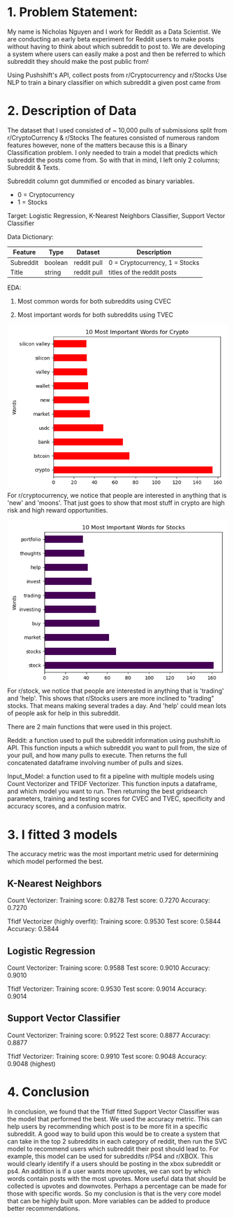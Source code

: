 # 1. Problem Statement:
My name is Nicholas Nguyen and I work for Reddit as a Data Scientist. We are conducting an early beta experiment for Reddit users to make posts without having to think about which subreddit to post to. We are developing a system where users can easily make a post and then be referred to which subreddit they should make the post public from!

Using Pushshift's API, collect posts from r/Cryptocurrency and r/Stocks
Use NLP to train a binary classifier on which subreddit a given post came from

# 2. Description of Data
The dataset that I used consisted of ~ 10,000 pulls of submissions split from r/CryptoCurrency & r/Stocks
The features consisted of numerous random features however, none of the matters because this is a Binary Classification problem. I only needed to train a model that predicts which subreddit the posts come from. So with that in mind, I left only 2 columns; Subreddit & Texts.

Subreddit column got dummified or encoded as binary variables.
- 0 = Cryptocurrency
- 1 = Stocks

Target: Logistic Regression, K-Nearest Neighbors Classifier, Support Vector Classifier

Data Dictionary:

| Feature | Type   | Dataset | Description  |
|---------|--------|---------|--------------|
|   Subreddit     |   boolean|    reddit pull    |  0 = Cryptocurrency, 1 = Stocks       |
|  Title     |   string|    reddit pull    |  titles of the reddit posts       |

EDA: 
1. Most common words for both subreddits using CVEC

2. Most important words for both subreddits using TVEC

![image.png](/10_import_crypto.png)
For r/cryptocurrency, we notice that people are interested in anything that is 'new' and 'moons'. That just goes to show that most stuff in crypto are high risk and high reward opportunities. 

![image.png](/10_import_stocks.png)
For r/stock, we notice that people are interested in anything that is 'trading' and 'help'. This shows that r/Stocks users are more inclined to "trading" stocks. That means making several trades a day. And 'help' could mean lots of people ask for help in this subreddit.

There are 2 main functions that were used in this project. 

Reddit:
a function used to pull the subreddit information using pushshift.io API. This function inputs a which subreddit you want to pull from, the size of your pull, and how many pulls to execute. Then returns the full concatenated dataframe involving number of pulls and sizes.

Input_Model:
a function used to fit a pipeline with multiple models using Count Vectorizer and TFIDF Vectorizer. This function inputs a dataframe, and which model you want to run. Then returning the best gridsearch parameters, training and testing scores for CVEC and TVEC, specificity and accuracy scores, and a confusion matrix.

# 3. I fitted 3 models

The accuracy metric was the most important metric used for determining which model performed the best.

## K-Nearest Neighbors
Count Vectorizer:
Training score: 0.8278
Test score: 0.7270
Accuracy: 0.7270

Tfidf Vectorizer (highly overfit):
Training score: 0.9530
Test score: 0.5844
Accuracy: 0.5844

## Logistic Regression
Count Vectorizer:
Training score: 0.9588
Test score: 0.9010
Accuracy: 0.9010

Tfidf Vectorizer:
Training score: 0.9530
Test score: 0.9014
Accuracy: 0.9014

## Support Vector Classifier
Count Vectorizer:
Training score: 0.9522
Test score: 0.8877
Accuracy: 0.8877

Tfidf Vectorizer:
Training score: 0.9910
Test score: 0.9048
Accuracy: 0.9048 (highest)

# 4. Conclusion
In conclusion, we found that the Tfidf fitted Support Vector Classifier was the model that performed the best. We used the accuracy metric. This can help users by recommending which post is to be more fit in a specific subreddit. A good way to build upon this would be to create a system that can take in the top 2 subreddits in each category of reddit, then run the SVC model to recommend users which subreddit their post should lead to. For example, this model can be used for subreddits r/PS4 and r/XBOX. This would clearly identify if a users should be posting in the xbox subreddit or ps4. An addition is if a user wants more upvotes, we can sort by which words contain posts with the most upvotes. More useful data that should be collected is upvotes and downvotes. Perhaps a percentage can be made for those with specific words. So my conclusion is that is the very core model that can be highly built upon. More variables can be added to produce better recommendations. 

